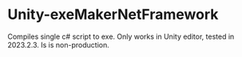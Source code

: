 # Unity-exeMakerNetFramework
Compiles single c# script to exe. Only works in Unity editor, tested in 2023.2.3. Is is non-production.
